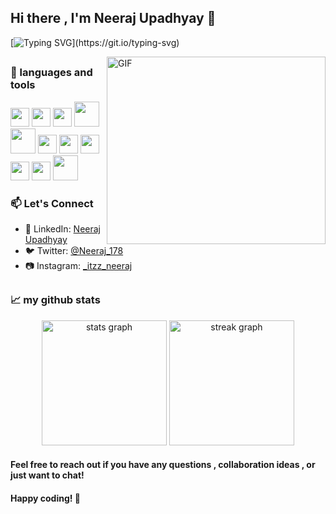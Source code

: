 ## Hi there , I'm Neeraj Upadhyay 👋

[![Typing SVG](https://readme-typing-svg.demolab.com?font=Fira+Code&size=30&duration=10000&pause=1000&random=false&width=1600&height=60&lines=I'm+a+passionate+MERN+stack+developer.+Trying+to+transform+visions+into+pixels.)](https://git.io/typing-svg)

<img align="right" alt="GIF" src="https://github.com/Anmol-Baranwal/Cool-GIFs-For-GitHub/assets/74038190/219bcc70-f5dc-466b-9a60-29653d8e8433" width="350" height="300">

##

### 🔧 languages and tools

<div align="left">
<img src="https://github.com/Anmol-Baranwal/Cool-GIFs-For-GitHub/assets/74038190/29fd6286-4e7b-4d6c-818f-c4765d5e39a9" width="30">
<img src="https://github.com/Anmol-Baranwal/Cool-GIFs-For-GitHub/assets/74038190/67f477ed-6624-42da-99f0-1a7b1a16eecb" width="30">
<img src="https://user-images.githubusercontent.com/74038190/212257454-16e3712e-945a-4ca2-b238-408ad0bf87e6.gif" width="30">
<img src="https://github.com/Anmol-Baranwal/Cool-GIFs-For-GitHub/assets/74038190/398b19b1-9aae-4c1f-8bc0-d172a2c08d68" width="40">
<img src="https://github.com/Anmol-Baranwal/Cool-GIFs-For-GitHub/assets/74038190/1a797f46-efe4-41e6-9e75-5303e1bbcbfa" width="40">
<img src="https://user-images.githubusercontent.com/74038190/212257467-871d32b7-e401-42e8-a166-fcfd7baa4c6b.gif" width="30">
<img src="https://user-images.githubusercontent.com/74038190/212257460-738ff738-247f-4445-a718-cdd0ca76e2db.gif" width="30">
<img src="https://user-images.githubusercontent.com/74038190/212280805-9bcb336b-8c55-46a8-abf8-ff286ab55472.gif" width="30">
<img src="https://user-images.githubusercontent.com/74038190/212257465-7ce8d493-cac5-494e-982a-5a9deb852c4b.gif" width="30">
<img src="https://user-images.githubusercontent.com/74038190/212257468-1e9a91f1-b626-4baa-b15d-5c385dfa7ed2.gif" width="30">
<img src="https://user-images.githubusercontent.com/74038190/212281775-b468df30-4edc-4bf8-a4ee-f52e1aaddc86.gif" width="40">  
</div>

<!--
<code><img height="20" width="20" src="https://www.pngegg.com/en/png-zkfee"></code>
<code><img height="20" src="https://raw.githubusercontent.com/github/explore/80688e429a7d4ef2fca1e82350fe8e3517d3494d/topics/javascript/javascript.png"></code>
<code><img height="20" src="https://raw.githubusercontent.com/github/explore/80688e429a7d4ef2fca1e82350fe8e3517d3494d/topics/react/react.png"></code>
<code><img height="20" src="https://raw.githubusercontent.com/github/explore/80688e429a7d4ef2fca1e82350fe8e3517d3494d/topics/nodejs/nodejs.png"></code>
<code><img height="20" src="https://raw.githubusercontent.com/github/explore/80688e429a7d4ef2fca1e82350fe8e3517d3494d/topics/cpp/cpp.png"></code>
<code><img height="20" src="https://raw.githubusercontent.com/github/explore/80688e429a7d4ef2fca1e82350fe8e3517d3494d/topics/git/git.png"></code> 
-->

### 📫 Let's Connect

- 👔 LinkedIn: [Neeraj Upadhyay](https://www.linkedin.com/in/neeraj-upadhyay-a527aa226?utm_source=share&utm_campaign=share_via&utm_content=profile&utm_medium=android_app) 
- 🐦 Twitter: [@Neeraj_178](https://x.com/Neeraj_178?t=SimfZ5p0Oz3E6cNMgTlKqg&s=08)
- 📷 Instagram: [_itzz_neeraj](https://www.instagram.com/invites/contact/?i=zib9lixemrsa&utm_content=48jiow0)

##

<!--
<div align="left">
<img src="https://user-images.githubusercontent.com/74038190/235294011-b8074c31-9097-4a65-a594-4151b58743a8.gif" width="40">(link-to-twitter)
<img src="https://user-images.githubusercontent.com/74038190/235294012-0a55e343-37ad-4b0f-924f-c8431d9d2483.gif" width="40">(link-to-linkedin)
<img src="https://user-images.githubusercontent.com/74038190/235294013-a33e5c43-a01c-43f6-b44d-a406d8b4ab75.gif" width="40">(link-to-instagram)
<img src="https://user-images.githubusercontent.com/74038190/235294015-47144047-25ab-417c-af1b-6746820a20ff.gif" width="40">
</div>
-->


### 📈 my github stats

<div align="center">
  <img src="https://github-readme-stats.vercel.app/api?username=NeerajUpadhyay01&show_icons=true&include_all_commits=true&count_private=true&layout=compact&theme=gotham&locale=en&order=1" height="200" alt="stats graph"  />
<!--  <img src="https://github-readme-stats.vercel.app/api/top-langs?username=NeerajUpadhyay01&locale=en&card_width=320&layout=compact&langs_count=5&theme=gotham&order=2" height="200" alt="languages graph" />  -->
  <img src="https://streak-stats.demolab.com?user=NeerajUpadhyay01&locale=en&card_width=320&layout=compact&mode=daily&theme=gotham&border_radius=5&order=2" height="200" alt="streak graph"  />
</div>

#### Feel free to reach out if you have any questions , collaboration ideas , or just want to chat!

#### Happy coding! 🚀
